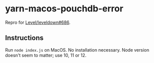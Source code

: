 # yarn-macos-pouchdb-error

Repro for [Level/leveldown#686](https://github.com/Level/leveldown/issues/686).

## Instructions

Run `node index.js` on MacOS. No installation necessary. Node version doesn't seem to matter; use 10, 11 or 12.
